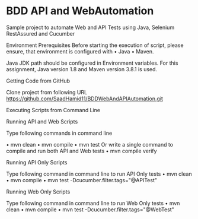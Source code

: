 # BDD API and WebAutomation
Sample project to automate Web and API Tests using Java, Selenium RestAssured and Cucumber

Environment Prerequisites
Before starting the execution of script, please ensure, that environment is configured with 
•	Java 
•	Maven. 

Java JDK path should be configured in Environment variables.
For this assignment, Java version 1.8 and Maven version 3.8.1 is used.


Getting Code from GitHub

Clone project from following URL
https://github.com/SaadHamid11/BDDWebAndAPIAutomation.git

Executing Scripts from Command Line

Running API and Web Scripts

Type following commands in command line

•	mvn clean
•	mvn compile
•	mvn test
Or write a single command to compile and run both API and Web tests
•	mvn compile verify

Running API Only Scripts

Type following command in command line to run API Only tests
•	mvn clean
•	mvn compile
•	mvn test -Dcucumber.filter.tags="@APITest"

Running Web Only Scripts

Type following command in command line to run Web Only tests
•	mvn clean
•	mvn compile
•	mvn test -Dcucumber.filter.tags="@WebTest"





